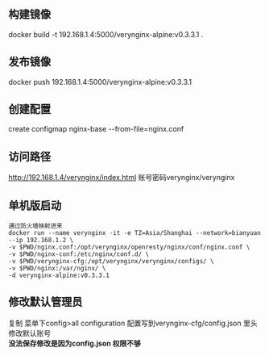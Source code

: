 ## 构建镜像
docker build -t 192.168.1.4:5000/verynginx-alpine:v0.3.3.1 .
## 发布镜像
docker push 192.168.1.4:5000/verynginx-alpine:v0.3.3.1 
## 创建配置
create configmap nginx-base --from-file=nginx.conf
## 访问路径
http://192.168.1.4/verynginx/index.html 账号密码verynginx/verynginx

## 单机版启动
```
通过防火墙映射进来
docker run --name verynginx -it -e TZ=Asia/Shanghai --network=bianyuan --ip 192.168.1.2 \
-v $PWD/nginx.conf:/opt/verynginx/openresty/nginx/conf/nginx.conf \
-v $PWD/nginx-conf:/etc/nginx/conf.d/ \
-v $PWD/verynginx-cfg:/opt/verynginx/verynginx/configs/ \
-v $PWD/nginx:/var/nginx/ \
-d verynginx-alpine:v0.3.3.1
```
## 修改默认管理员

复制 菜单下config>all configuration 配置写到verynginx-cfg/config.json
里头修改默认账号 \
**没法保存修改是因为config.json 权限不够**
